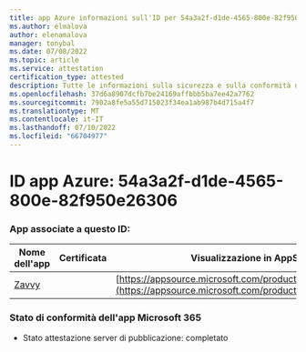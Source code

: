 ```yaml
---
title: app Azure informazioni sull'ID per 54a3a2f-d1de-4565-800e-82f950e26306
ms.author: elmalova
author: elenamalova
manager: tonybal
ms.date: 07/08/2022
ms.topic: article
ms.service: attestation
certification_type: attested
description: Tutte le informazioni sulla sicurezza e sulla conformità disponibili per 54a3a2f-d1de-4565-800e-82f950e26306.
ms.openlocfilehash: 37d6a8907dcfb7be24169affbbb5ba7ee42a7762
ms.sourcegitcommit: 7902a8fe5a55d715023f34ea1ab987b4d715a4f7
ms.translationtype: MT
ms.contentlocale: it-IT
ms.lasthandoff: 07/10/2022
ms.locfileid: "66704977"
---
```

# <a name="azure-app-id-54a3aa2f-d1de-4565-800e-82f950e26306"></a>ID app Azure: 54a3a2f-d1de-4565-800e-82f950e26306


### <a name="apps-associated-with-this-id"></a>App associate a questo ID:
| **Nome dell'app** | **Certificata** | **Visualizzazione in AppSource** |
|--------------|---------------|-----------------------|
| [Zavvy](../forward/WA200003965.md) |  | [https://appsource.microsoft.com/product/office/WA200003965](https://appsource.microsoft.com/product/office/WA200003965) |

### <a name="microsoft-365-app-compliance-status"></a>Stato di conformità dell'app Microsoft 365
- Stato attestazione server di pubblicazione: completato
